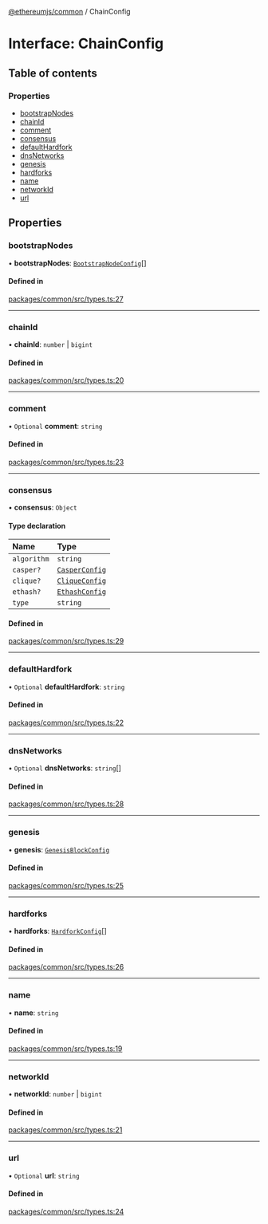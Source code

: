 [@ethereumjs/common](../README.md) / ChainConfig

# Interface: ChainConfig

## Table of contents

### Properties

- [bootstrapNodes](ChainConfig.md#bootstrapnodes)
- [chainId](ChainConfig.md#chainid)
- [comment](ChainConfig.md#comment)
- [consensus](ChainConfig.md#consensus)
- [defaultHardfork](ChainConfig.md#defaulthardfork)
- [dnsNetworks](ChainConfig.md#dnsnetworks)
- [genesis](ChainConfig.md#genesis)
- [hardforks](ChainConfig.md#hardforks)
- [name](ChainConfig.md#name)
- [networkId](ChainConfig.md#networkid)
- [url](ChainConfig.md#url)

## Properties

### bootstrapNodes

• **bootstrapNodes**: [`BootstrapNodeConfig`](BootstrapNodeConfig.md)[]

#### Defined in

[packages/common/src/types.ts:27](https://github.com/ethereumjs/ethereumjs-monorepo/blob/master/packages/common/src/types.ts#L27)

___

### chainId

• **chainId**: `number` \| `bigint`

#### Defined in

[packages/common/src/types.ts:20](https://github.com/ethereumjs/ethereumjs-monorepo/blob/master/packages/common/src/types.ts#L20)

___

### comment

• `Optional` **comment**: `string`

#### Defined in

[packages/common/src/types.ts:23](https://github.com/ethereumjs/ethereumjs-monorepo/blob/master/packages/common/src/types.ts#L23)

___

### consensus

• **consensus**: `Object`

#### Type declaration

| Name | Type |
| :------ | :------ |
| `algorithm` | `string` |
| `casper?` | [`CasperConfig`](../README.md#casperconfig) |
| `clique?` | [`CliqueConfig`](../README.md#cliqueconfig) |
| `ethash?` | [`EthashConfig`](../README.md#ethashconfig) |
| `type` | `string` |

#### Defined in

[packages/common/src/types.ts:29](https://github.com/ethereumjs/ethereumjs-monorepo/blob/master/packages/common/src/types.ts#L29)

___

### defaultHardfork

• `Optional` **defaultHardfork**: `string`

#### Defined in

[packages/common/src/types.ts:22](https://github.com/ethereumjs/ethereumjs-monorepo/blob/master/packages/common/src/types.ts#L22)

___

### dnsNetworks

• `Optional` **dnsNetworks**: `string`[]

#### Defined in

[packages/common/src/types.ts:28](https://github.com/ethereumjs/ethereumjs-monorepo/blob/master/packages/common/src/types.ts#L28)

___

### genesis

• **genesis**: [`GenesisBlockConfig`](GenesisBlockConfig.md)

#### Defined in

[packages/common/src/types.ts:25](https://github.com/ethereumjs/ethereumjs-monorepo/blob/master/packages/common/src/types.ts#L25)

___

### hardforks

• **hardforks**: [`HardforkConfig`](HardforkConfig.md)[]

#### Defined in

[packages/common/src/types.ts:26](https://github.com/ethereumjs/ethereumjs-monorepo/blob/master/packages/common/src/types.ts#L26)

___

### name

• **name**: `string`

#### Defined in

[packages/common/src/types.ts:19](https://github.com/ethereumjs/ethereumjs-monorepo/blob/master/packages/common/src/types.ts#L19)

___

### networkId

• **networkId**: `number` \| `bigint`

#### Defined in

[packages/common/src/types.ts:21](https://github.com/ethereumjs/ethereumjs-monorepo/blob/master/packages/common/src/types.ts#L21)

___

### url

• `Optional` **url**: `string`

#### Defined in

[packages/common/src/types.ts:24](https://github.com/ethereumjs/ethereumjs-monorepo/blob/master/packages/common/src/types.ts#L24)

